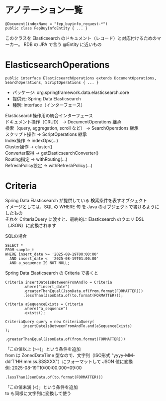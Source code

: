 # アノテーション一覧
```
@Document(indexName = "fep_buyinfo_request-*")
public class FepBuyInfoEntity { ... }
```
このクラスを Elasticsearch のドキュメント（レコード）と対応付けるためのマーカー。
RDB の JPA で言う @Entity に近いもの



# ElasticsearchOperations
```
public interface ElasticsearchOperations extends DocumentOperations, SearchOperations, ScriptOperations { ... }
```
 - パッケージ: org.springframework.data.elasticsearch.core  
 - 提供元: Spring Data Elasticsearch  
 - 種別: interface（インターフェース） 

Elasticsearch操作用の統合インターフェース  
ドキュメント操作（CRUD） → DocumentOperations 継承  
検索（query, aggregation, scroll など） → SearchOperations 継承  
スクリプト操作 → ScriptOperations 継承  
Index操作 → indexOps(...)  
Cluster操作 → cluster()  
Converter取得 → getElasticsearchConverter()  
Routing指定 → withRouting(...)  
RefreshPolicy設定 → withRefreshPolicy(...)  

# Criteria 
Spring Data Elasticsearch が提供している 検索条件を表すオブジェクト   
イメージとしては、SQL の WHERE 句 を Java のオブジェクトで書けるようにしたもの   
それを CriteriaQuery に渡すと、最終的に Elasticsearch のクエリ DSL（JSON）に変換されます  

SQLの場合  
```
SELECT * 
FROM sample_t
WHERE insert_date >= '2025-08-19T00:00:00'
  AND insert_date <  '2025-08-19T01:00:00'
  AND a_sequence IS NOT NULL;  
```
Spring Data Elasticsearch の Criteria で書くと  
```
Criteria insertDateIsBetweenFromAndTo = Criteria
        .where("insert_date")
        .greaterThanEqual(JsonData.of(from.format(FORMATTER)))
        .lessThan(JsonData.of(to.format(FORMATTER)));

Criteria aSequenceExists = Criteria
        .where("a_sequence")
        .exists();

CriteriaQuery query = new CriteriaQuery(
        insertDateIsBetweenFromAndTo.and(aSequenceExists)
);
```

```
.greaterThanEqual(JsonData.of(from.format(FORMATTER)))
```
「この値以上 (>=)」という条件を追加  
from は ZonedDateTime 型なので、文字列（ISO形式 "yyyy-MM-dd'T'HH:mm:ss.SSSXXX"）にフォーマットして JSON 値に変換  
例: 2025-08-19T10:00:00.000+09:00  
```
.lessThan(JsonData.of(to.format(FORMATTER)))
```
「この値未満 (<)」という条件を追加  
to も同様に文字列に変換して使う  
